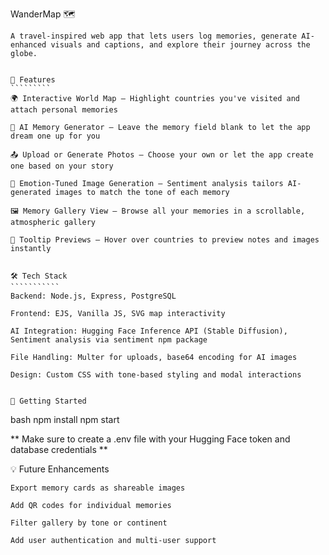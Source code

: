 WanderMap 🗺️
````````````` 
A travel-inspired web app that lets users log memories, generate AI-enhanced visuals and captions, and explore their journey across the globe.


🌟 Features
`````````
🌍 Interactive World Map — Highlight countries you've visited and attach personal memories

🧠 AI Memory Generator — Leave the memory field blank to let the app dream one up for you

📤 Upload or Generate Photos — Choose your own or let the app create one based on your story

🎨 Emotion-Tuned Image Generation — Sentiment analysis tailors AI-generated images to match the tone of each memory

🖼️ Memory Gallery View — Browse all your memories in a scrollable, atmospheric gallery

🧩 Tooltip Previews — Hover over countries to preview notes and images instantly


🛠️ Tech Stack
```````````
Backend: Node.js, Express, PostgreSQL

Frontend: EJS, Vanilla JS, SVG map interactivity

AI Integration: Hugging Face Inference API (Stable Diffusion), Sentiment analysis via sentiment npm package

File Handling: Multer for uploads, base64 encoding for AI images

Design: Custom CSS with tone-based styling and modal interactions


🚀 Getting Started
````````````````````
bash
npm install
npm start

** Make sure to create a .env file with your Hugging Face token and database credentials **


💡 Future Enhancements
````````````````````````
Export memory cards as shareable images

Add QR codes for individual memories

Filter gallery by tone or continent

Add user authentication and multi-user support
